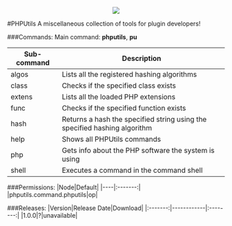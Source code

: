 <p align="center">
  <img src="https://raw.githubusercontent.com/Gamecrafter/PocketMine-Plugins/master/PHPUtils/images/icon.png?raw=true"/>
</p>
#PHPUtils
A miscellaneous collection of tools for plugin developers!

###Commands:
Main command: **phputils**, **pu**

|Sub-command|Description|
|-----------|-----------|
|algos|Lists all the registered hashing algorithms|
|class|Checks if the specified class exists|
|extens|Lists all the loaded PHP extensions|
|func|Checks if the specified function exists|
|hash|Returns a hash the specified string using the specified hashing algorithm|
|help|Shows all PHPUtils commands|
|php|Gets info about the PHP software the system is using|
|shell|Executes a command in the command shell|

###Permissions:
|Node|Default|
|----|:-------:|
|phputils.command.phputils|op|

###Releases:
|Version|Release Date|Download|
|:-------:|------------|:--------:|
|1.0.0|?|unavailable|